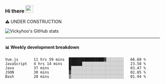 ### Hi there <a href="https://www.gautamkrishnar.com/"><img src="https://media.giphy.com/media/hvRJCLFzcasrR4ia7z/giphy.gif" width="25px"></a>
⚠️ UNDER CONSTRUCTION

![Vickyhoo's GitHub stats](https://github-readme-stats.vercel.app/api?username=vickyhoo&theme=react&show_icons=true)

---

#### :bar_chart: Weekly development breakdown

<!--START_SECTION:waka-->
```text
Vue.js       11 hrs 59 mins  ████████████████▓░░░░░░░░   66.68 % 
JavaScript   4 hrs 14 mins   ██████░░░░░░░░░░░░░░░░░░░   23.58 % 
Java         37 mins         █░░░░░░░░░░░░░░░░░░░░░░░░   03.47 % 
JSON         30 mins         ▓░░░░░░░░░░░░░░░░░░░░░░░░   02.85 % 
Bash         20 mins         ▒░░░░░░░░░░░░░░░░░░░░░░░░   01.94 % 
```
<!--END_SECTION:waka-->


<!--
**vickyhoo/vickyhoo** is a ✨ _special_ ✨ repository because its `README.md` (this file) appears on your GitHub profile.

Here are some ideas to get you started:

- 🔭 I’m currently working on ...
- 🌱 I’m currently learning ...
- 👯 I’m looking to collaborate on ...
- 🤔 I’m looking for help with ...
- 💬 Ask me about ...
- 📫 How to reach me: ...
- 😄 Pronouns: ...
- ⚡ Fun fact: ...
-->
